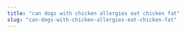 ```yaml
---
title: "can dogs with chicken allergies eat chicken fat"
slug: "can-dogs-with-chicken-allergies-eat-chicken-fat"
---
```


